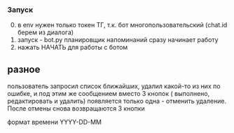 ### Запуск

0. в env нужен только токен ТГ, т.к. бот многопользовательский (chat.id берем из диалога)
1. запуск  - bot.py
        планировщик напоминаний сразу начинает работу
2. нажать НАЧАТЬ для работы с ботом



## разное
пользователь запросил список ближайших, удалил какой-то из них по ошибке, и под этим же сообщением вместо 3 кнопок (
выполнено, редактировать и удалить) появляется только одна - отменить удаление. После отмены снова возвращаются 3 кнопки

формат времени YYYY-DD-MM